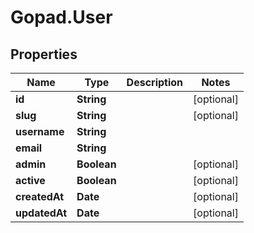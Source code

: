 # Gopad.User

## Properties

Name | Type | Description | Notes
------------ | ------------- | ------------- | -------------
**id** | **String** |  | [optional] 
**slug** | **String** |  | [optional] 
**username** | **String** |  | 
**email** | **String** |  | 
**admin** | **Boolean** |  | [optional] 
**active** | **Boolean** |  | [optional] 
**createdAt** | **Date** |  | [optional] 
**updatedAt** | **Date** |  | [optional] 


